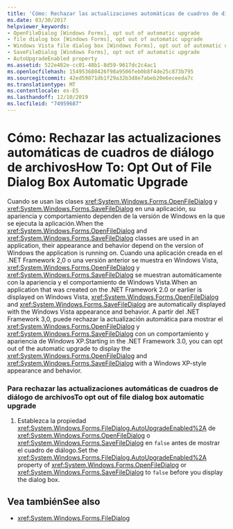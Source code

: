 ```yaml
---
title: 'Cómo: Rechazar las actualizaciones automáticas de cuadros de diálogo de archivos'
ms.date: 03/30/2017
helpviewer_keywords:
- OpenFileDialog [Windows Forms], opt out of automatic upgrade
- file dialog box [Windows Forms], opt out of automatic upgrade
- Windows Vista file dialog box [Windows Forms], opt out of automatic upgrade
- SaveFileDialog [Windows Forms], opt out of automatic upgrade
- AutoUpgradeEnabled property
ms.assetid: 522e482e-cc01-48b1-8d59-9617dc2c4ac1
ms.openlocfilehash: 154953680426f98a9506feb0b8f4de25c873b795
ms.sourcegitcommit: 42ed59871db1f29a32b3d8e7abeb20e6eceeda7c
ms.translationtype: MT
ms.contentlocale: es-ES
ms.lasthandoff: 12/10/2019
ms.locfileid: "74959687"
---
```

# <a name="how-to-opt-out-of-file-dialog-box-automatic-upgrade"></a><span data-ttu-id="e1528-102">Cómo: Rechazar las actualizaciones automáticas de cuadros de diálogo de archivos</span><span class="sxs-lookup"><span data-stu-id="e1528-102">How To: Opt Out of File Dialog Box Automatic Upgrade</span></span>
<span data-ttu-id="e1528-103">Cuando se usan las clases <xref:System.Windows.Forms.OpenFileDialog> y <xref:System.Windows.Forms.SaveFileDialog> en una aplicación, su apariencia y comportamiento dependen de la versión de Windows en la que se ejecuta la aplicación.</span><span class="sxs-lookup"><span data-stu-id="e1528-103">When the <xref:System.Windows.Forms.OpenFileDialog> and <xref:System.Windows.Forms.SaveFileDialog> classes are used in an application, their appearance and behavior depend on the version of Windows the application is running on.</span></span> <span data-ttu-id="e1528-104">Cuando una aplicación creada en el .NET Framework 2,0 o una versión anterior se muestra en Windows Vista, <xref:System.Windows.Forms.OpenFileDialog> y <xref:System.Windows.Forms.SaveFileDialog> se muestran automáticamente con la apariencia y el comportamiento de Windows Vista.</span><span class="sxs-lookup"><span data-stu-id="e1528-104">When an application that was created on the .NET Framework 2.0 or earlier is displayed on Windows Vista, <xref:System.Windows.Forms.OpenFileDialog> and <xref:System.Windows.Forms.SaveFileDialog> are automatically displayed with the Windows Vista appearance and behavior.</span></span> <span data-ttu-id="e1528-105">A partir del .NET Framework 3,0, puede rechazar la actualización automática para mostrar el <xref:System.Windows.Forms.OpenFileDialog> y <xref:System.Windows.Forms.SaveFileDialog> con un comportamiento y apariencia de Windows XP.</span><span class="sxs-lookup"><span data-stu-id="e1528-105">Starting in the .NET Framework 3.0, you can opt out of the automatic upgrade to display the <xref:System.Windows.Forms.OpenFileDialog> and <xref:System.Windows.Forms.SaveFileDialog> with a Windows XP-style appearance and behavior.</span></span>  
  
### <a name="to-opt-out-of-file-dialog-box-automatic-upgrade"></a><span data-ttu-id="e1528-106">Para rechazar las actualizaciones automáticas de cuadros de diálogo de archivos</span><span class="sxs-lookup"><span data-stu-id="e1528-106">To opt out of file dialog box automatic upgrade</span></span>  
  
1. <span data-ttu-id="e1528-107">Establezca la propiedad <xref:System.Windows.Forms.FileDialog.AutoUpgradeEnabled%2A> de <xref:System.Windows.Forms.OpenFileDialog> o <xref:System.Windows.Forms.SaveFileDialog> en `false` antes de mostrar el cuadro de diálogo.</span><span class="sxs-lookup"><span data-stu-id="e1528-107">Set the <xref:System.Windows.Forms.FileDialog.AutoUpgradeEnabled%2A> property of <xref:System.Windows.Forms.OpenFileDialog> or <xref:System.Windows.Forms.SaveFileDialog> to `false` before you display the dialog box.</span></span>  
  
## <a name="see-also"></a><span data-ttu-id="e1528-108">Vea también</span><span class="sxs-lookup"><span data-stu-id="e1528-108">See also</span></span>

- <xref:System.Windows.Forms.FileDialog>
